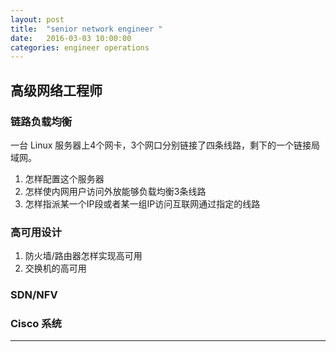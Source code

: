 ```yaml
---
layout: post
title:  "senior network engineer "
date:   2016-03-03 10:00:00
categories: engineer operations
---
```


高级网络工程师
-----

### 链路负载均衡
一台 Linux 服务器上4个网卡，3个网口分别链接了四条线路，剩下的一个链接局域网。

1. 怎样配置这个服务器
1. 怎样使内网用户访问外放能够负载均衡3条线路
1. 怎样指派某一个IP段或者某一组IP访问互联网通过指定的线路

### 高可用设计

1. 防火墙/路由器怎样实现高可用
2. 交换机的高可用

### SDN/NFV

### Cisco 系统






- - -